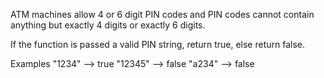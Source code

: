 ATM machines allow 4 or 6 digit PIN codes and PIN codes cannot contain anything but exactly 4 digits or exactly 6 digits.

If the function is passed a valid PIN string, return true, else return false.

Examples
"1234"   -->  true
"12345"  -->  false
"a234"   -->  false